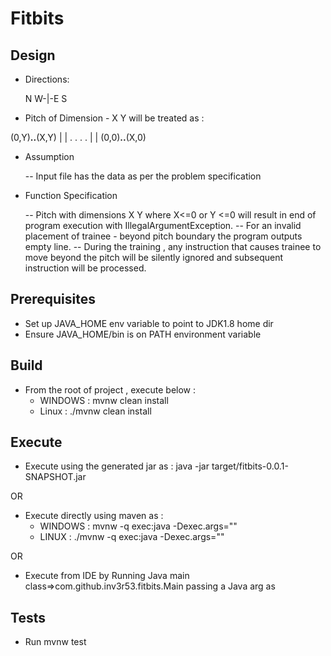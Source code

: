 # Fitbits

Design
------

- Directions:

  N
W-|-E
  S

- Pitch of Dimension - X Y will be treated as :

(0,Y)__..__(X,Y)
 |          |
 .			.
 .			.
 |			|
 (0,0)__..__(X,0) 
  
  
- Assumption
 
   -- Input file has the data as per the problem specification
  
- Function Specification
  	
  	-- Pitch with dimensions X Y where X<=0 or Y <=0 will result in end of program execution with IllegalArgumentException.
 	-- For an invalid placement of trainee - beyond pitch boundary the program outputs empty line.
 	-- During the training , any instruction that causes trainee to move beyond the pitch will be silently ignored and subsequent instruction will be processed.

Prerequisites
-------------
- Set up JAVA_HOME env variable to point to JDK1.8 home dir
- Ensure JAVA_HOME/bin is on PATH environment variable

Build
-----
- From the root of project , execute below :
  - WINDOWS :  mvnw clean install 
  - Linux   : ./mvnw clean install

Execute
-------
- Execute using the generated jar as :
     java -jar target/fitbits-0.0.1-SNAPSHOT.jar <AbsolutePathToInputFile>

OR

- Execute directly using maven as : 
  - WINDOWS : mvnw -q exec:java -Dexec.args="<AbsolutePathToInputFile>"
  - LINUX : ./mvnw -q exec:java -Dexec.args="<AbsolutePathToInputFile>"

OR

- Execute from IDE by Running Java main class=>com.github.inv3r53.fitbits.Main passing a Java arg as <AbsolutePathToInputFile>


Tests
-----
- Run mvnw test
